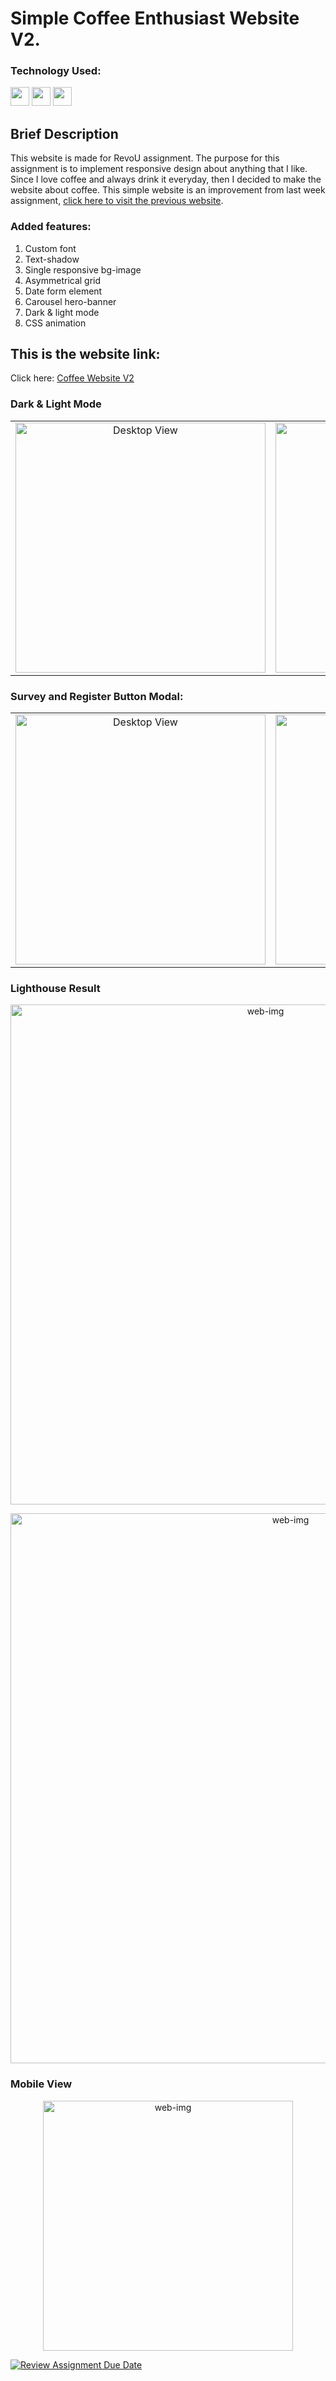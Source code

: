 # Simple Coffee Enthusiast Website V2.

### Technology Used:

<p align="left">
<img src="https://cdn.jsdelivr.net/gh/devicons/devicon/icons/html5/html5-original.svg" width="30"
                height="30" />
<img src="https://cdn.jsdelivr.net/gh/devicons/devicon/icons/css3/css3-original.svg" width="30"
                height="30" />
<img src="https://cdn.jsdelivr.net/gh/devicons/devicon/icons/javascript/javascript-original.svg" width="30"
                height="30" />
                </p>

## Brief Description

This website is made for RevoU assignment.
The purpose for this assignment is to implement responsive design about anything that I like. Since I love coffee and always drink it everyday, then I decided to make the website about coffee. This simple website is an improvement from last week assignment, [click here to visit the previous website](https://steffan-revou-week2.netlify.app/).

### Added features:

1. Custom font
2. Text-shadow
3. Single responsive bg-image
4. Asymmetrical grid
5. Date form element
6. Carousel hero-banner
7. Dark & light mode
8. CSS animation

## This is the website link:

Click here: [Coffee Website V2](https://steffan-revou-week3.netlify.app/)

### Dark & Light Mode

<table>
  <tr>
    <td align="center" style="vertical-align: top;">
      <img src="./assets/imgs/dark-view.png" width="400" alt="Desktop View">
    </td>
    <td align="center">
      <img src="./assets/imgs/light-view.png" width="400" alt="Mobile View">
    </td>
  </tr>
</table>

### Survey and Register Button Modal:

<table>
  <tr>
    <td align="center" style="vertical-align: top;">
      <img src="./assets/imgs/reg.png" width="400" alt="Desktop View">
    </td>
    <td align="center">
      <img src="./assets/imgs/survey.png" width="400" alt="Mobile View">
    </td>
  </tr>
</table>

### Lighthouse Result
<p align="center">
  <img src="./assets/imgs/desktop-lighthouse.png" width="800" title="web-img">
</p>
<p align="center">
  <img src="./assets/imgs/mobile-lighthouse.png" width="880" title="web-img">
</p>


### Mobile View
<p align="center">
  <img src="./assets/imgs/mobile-view.png" width="400" title="web-img">
</p>


[![Review Assignment Due Date](https://classroom.github.com/assets/deadline-readme-button-24ddc0f5d75046c5622901739e7c5dd533143b0c8e959d652212380cedb1ea36.svg)](https://classroom.github.com/a/nVsM4ivD)
